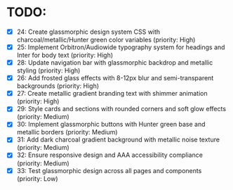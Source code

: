 # TODO:

- [x] 24: Create glassmorphic design system CSS with charcoal/metallic/Hunter green color variables (priority: High)
- [x] 25: Implement Orbitron/Audiowide typography system for headings and Inter for body text (priority: High)
- [x] 28: Update navigation bar with glassmorphic backdrop and metallic styling (priority: High)
- [x] 26: Add frosted glass effects with 8-12px blur and semi-transparent backgrounds (priority: High)
- [x] 27: Create metallic gradient branding text with shimmer animation (priority: High)
- [x] 29: Style cards and sections with rounded corners and soft glow effects (priority: Medium)
- [x] 30: Implement glassmorphic buttons with Hunter green base and metallic borders (priority: Medium)
- [x] 31: Add dark charcoal gradient background with metallic noise texture (priority: Medium)
- [x] 32: Ensure responsive design and AAA accessibility compliance (priority: Medium)
- [x] 33: Test glassmorphic design across all pages and components (priority: Low)
